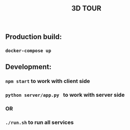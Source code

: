 <h2 align="center">3D TOUR</h2><br/>

## Production build:
### `docker-compose up` 

## Development:
### `npm start` to work with client side
### `python server/app.py ` to work with server side
### OR
### `./run.sh` to run all services
